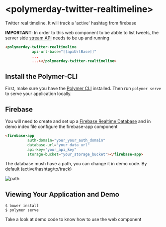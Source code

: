 # \<polymerday-twitter-realtimeline\>

Twitter real timeline. It will track a 'active' hashtag from firebase

**IMPORTANT**: In order to this web component to be abble to list tweets, the server side [stream API](https://github.com/polymer-day/polymerday-twitter-stream-api) needs to be up and running

```html
<polymerday-twitter-realtimeline
            api-url-base="[[apiUrlBase]]"
            ...
            ...></polymerday-twitter-realtimeline>
```

## Install the Polymer-CLI

First, make sure you have the [Polymer CLI](https://www.npmjs.com/package/polymer-cli) installed. Then run `polymer serve` to serve your application locally.

## Firebase
You will need to create and set up a [Firebase Realtime Database](https://firebase.google.com/docs/database/) 
and in demo index file configure the firebase-app component

```html
<firebase-app
          auth-domain="your_your_auth_domain"
          database-url="your_data_url"
          api-key="your_api_key"
          storage-bucket="your_storage_bucket"></firebase-app>
```
The database mush have a path, you can change it in demo code. By default (active/hashtag/to/track)

![path](https://cloud.githubusercontent.com/assets/10350688/18666822/1b2f229e-7f2e-11e6-947c-40214ea45330.png)


## Viewing Your Application and Demo

```
$ bower install
$ polymer serve
```

Take a look at demo code to know how to use the web component
